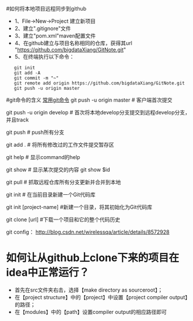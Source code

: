 #如何将本地项目远程同步到github
+ 1、File->New->Project 建立新项目
+ 2、建立".gitignore"文件
+ 3、建立"pom.xml"maven配置文件
+ 4、在github建立与项目名称相同的仓库，获得其url
   "https://github.com/bigdataXiang/GitNote.git"
+ 5、在终端执行以下命令：
```
   git init
   git add -A
   git commit -m "~"
   git remote add origin https://github.com/bigdataXiang/GitNote.git
   git push -u origin master
```  

#git命令的含义
[常用git命令](http://www.ruanyifeng.com/blog/2015/12/git-cheat-sheet.html)
git push -u origin master # 客户端首次提交

git push -u origin develop # 首次将本地develop分支提交到远程develop分支，并且track

git push # push所有分支

git add . # 将所有修改过的工作文件提交暂存区

git help <command> # 显示command的help

git show # 显示某次提交的内容 git show $id

git pull # 抓取远程仓库所有分支更新并合并到本地

git init # 在当前目录新建一个Git代码库
 
git init [project-name] #新建一个目录，将其初始化为Git代码库

git clone [url] #下载一个项目和它的整个代码历史

git config： http://blog.csdn.net/wirelessqa/article/details/8572928

# 如何让从github上clone下来的项目在idea中正常运行？
+ 首先在src文件夹右击，选择【make directory as sourceroot】；
+ 在【project structure】中的【project】中设置【project compiler output】
  的路径；
+ 在【modules】中的【path】设置compiler output的相应路径即可